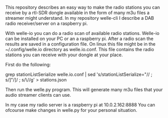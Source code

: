 This repository describes an easy way to make the radio stations you can receive by a rtl-SDR dongle available in the form
of many m3u files a streamer might understand. In my repository welle-cli I describe a DAB radio receiver/server on a raspberry pi.

With welle-io you can do a radio scan of available radio stations. Welle-io can be installed on your PC or an a raspberry pi.
After a radio scan the results are saved in a configuration file. On linux this file might be in the ~/.config/welle.io directory as 
welle.io.conf. This file contains the radio stations you can receive with your dongle at your place.

First do the following:

grep stationListSerialize welle.io.conf | sed 's/stationListSerialize=\"// ; s/]\"/]/ ; s/\\//g'  > stations.json

Then run the welle.py program. This will generate many m3u files that your audio streamer clients can use.

In my case my radio server is a raspberry pi at 10.0.2.162:8888
You can ofcourse make changes in welle.py for your personal situation.
